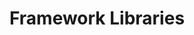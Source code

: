 ---
title: Framework Libraries
position: 1.3
parameters:
  - name:
    content:
content_markdown: |-
 Framework libraries can get you up and running with the ShouOUT APIs quickly and easily in your framework of choice.
 <div>
 <a href="https://github.com/dasun4u/laravel-shoutout-messaging"><div style style="box-shadow: 0 4px 8px 0 rgba(0,0,0.5,0.3);width:100px;display:inline-block;margin-left: 10px; border-bottom: solid IndianRed">

    <div style="text-align:center"><div style="padding:5px 7px 5px 7px "><img src ="images\laravel-developer.png"/></div><b>LARAVEL</b>
 </div></div></a>
 </div>

 
---